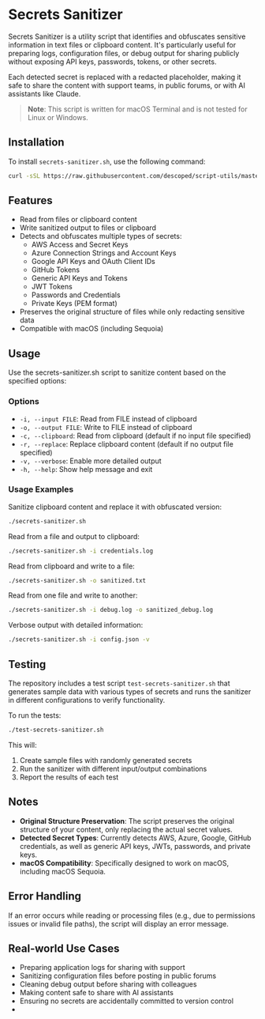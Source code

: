 # Secrets Sanitizer

Secrets Sanitizer is a utility script that identifies and obfuscates sensitive information in text files or clipboard
content. It's particularly useful for preparing logs, configuration files, or debug output for sharing publicly without
exposing API keys, passwords, tokens, or other secrets.

Each detected secret is replaced with a redacted placeholder, making it safe to share the content with support teams, in
public forums, or with AI assistants like Claude.

> **Note**: This script is written for macOS Terminal and is not tested for Linux or Windows.

## Installation

To install `secrets-sanitizer.sh`, use the following command:

```bash
curl -sSL https://raw.githubusercontent.com/descoped/script-utils/master/installer/install.sh | sh -s -- secrets-sanitizer
```

## Features

- Read from files or clipboard content
- Write sanitized output to files or clipboard
- Detects and obfuscates multiple types of secrets:
    - AWS Access and Secret Keys
    - Azure Connection Strings and Account Keys
    - Google API Keys and OAuth Client IDs
    - GitHub Tokens
    - Generic API Keys and Tokens
    - JWT Tokens
    - Passwords and Credentials
    - Private Keys (PEM format)
- Preserves the original structure of files while only redacting sensitive data
- Compatible with macOS (including Sequoia)

## Usage

Use the secrets-sanitizer.sh script to sanitize content based on the specified options:

### Options

- `-i, --input FILE`: Read from FILE instead of clipboard
- `-o, --output FILE`: Write to FILE instead of clipboard
- `-c, --clipboard`: Read from clipboard (default if no input file specified)
- `-r, --replace`: Replace clipboard content (default if no output file specified)
- `-v, --verbose`: Enable more detailed output
- `-h, --help`: Show help message and exit

### Usage Examples

Sanitize clipboard content and replace it with obfuscated version:

```bash
./secrets-sanitizer.sh
```

Read from a file and output to clipboard:

```bash
./secrets-sanitizer.sh -i credentials.log
```

Read from clipboard and write to a file:

```bash
./secrets-sanitizer.sh -o sanitized.txt
```

Read from one file and write to another:

```bash
./secrets-sanitizer.sh -i debug.log -o sanitized_debug.log
```

Verbose output with detailed information:

```bash
./secrets-sanitizer.sh -i config.json -v
```

## Testing

The repository includes a test script `test-secrets-sanitizer.sh` that generates sample data with various types of
secrets and runs the sanitizer in different configurations to verify functionality.

To run the tests:

```bash
./test-secrets-sanitizer.sh
```

This will:

1. Create sample files with randomly generated secrets
2. Run the sanitizer with different input/output combinations
3. Report the results of each test

## Notes

- **Original Structure Preservation**: The script preserves the original structure of your content, only replacing the
  actual secret values.
- **Detected Secret Types**: Currently detects AWS, Azure, Google, GitHub credentials, as well as generic API keys,
  JWTs, passwords, and private keys.
- **macOS Compatibility**: Specifically designed to work on macOS, including macOS Sequoia.

## Error Handling

If an error occurs while reading or processing files (e.g., due to permissions issues or invalid file paths), the script
will display an error message.

## Real-world Use Cases

- Preparing application logs for sharing with support
- Sanitizing configuration files before posting in public forums
- Cleaning debug output before sharing with colleagues
- Making content safe to share with AI assistants
- Ensuring no secrets are accidentally committed to version control
- 